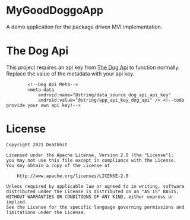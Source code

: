 # MyGoodDoggoApp
A demo application for the package driven MVI implementation.
# The Dog Api
This project requires an api key from [The Dog Api](https://www.thedogapi.com/) to function normally.  
Replace the value of the metadata with your api key.
```
        <!--Dog Api Meta-->
        <meta-data
            android:name="@string/data_source_dog_api_api_key"
            android:value="@string/app_api_key_dog_api" /> <!--todo provide your own api key!-->
```
# License
```
Copyright 2021 Deathhit

Licensed under the Apache License, Version 2.0 (the "License");
you may not use this file except in compliance with the License.
You may obtain a copy of the License at

    http://www.apache.org/licenses/LICENSE-2.0

Unless required by applicable law or agreed to in writing, software
distributed under the License is distributed on an "AS IS" BASIS,
WITHOUT WARRANTIES OR CONDITIONS OF ANY KIND, either express or implied.
See the License for the specific language governing permissions and
limitations under the License.
```

